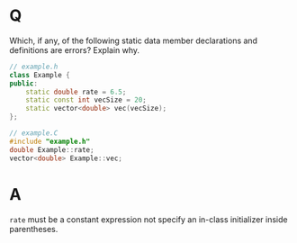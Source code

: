 # Q
Which, if any, of the following static data member
declarations and definitions are errors? Explain why.
```c++
// example.h
class Example {
public:
    static double rate = 6.5;
    static const int vecSize = 20;
    static vector<double> vec(vecSize);
};

// example.C
#include "example.h"
double Example::rate;
vector<double> Example::vec;
```

# A
`rate` must be a constant expression
not specify an in-class initializer inside parentheses.